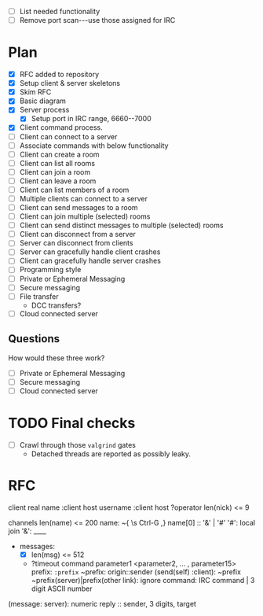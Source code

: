 - [ ] List needed functionality
- [ ] Remove port scan---use those assigned for IRC

# Plan

- [x] RFC added to repository
- [x] Setup client & server skeletons
- [x] Skim RFC
- [x] Basic diagram
- [x] Server process
	- [x] Setup port in IRC range, 6660--7000
- [x] Client command process.
- [ ] Client can connect to a server
- [ ] Associate commands with below functionality
- [ ] Client can create a room
- [ ] Client can list all rooms
- [ ] Client can join a room
- [ ] Client can leave a room
- [ ] Client can list members of a room
- [ ] Multiple clients can connect to a server
- [ ] Client can send messages to a room
- [ ] Client can join multiple (selected) rooms
- [ ] Client can send distinct messages to multiple (selected) rooms
- [ ] Client can disconnect from a server
- [ ] Server can disconnect from clients
- [ ] Server can gracefully handle client crashes
- [ ] Client can gracefully handle server crashes
- [ ] Programming style
- [ ] Private or Ephemeral Messaging
- [ ] Secure messaging
- [ ] File transfer
	- DCC transfers?
- [ ] Cloud connected server

## Questions

How would these three work?

- [ ] Private or Ephemeral Messaging
- [ ] Secure messaging
- [ ] Cloud connected server

# TODO Final checks

- [ ] Crawl through those `valgrind` gates
	- Detached threads are reported as possibly leaky.

# RFC

client
	real name :client host
	username :client host
	?operator
	len(nick) <= 9

channels
	len(name) <= 200
	name: ~{ \s Ctrl-G ,}
	name[0] :: '&' | '#'
		'#': local join
		'&': ____

- messages:
	- [x] len(msg) <= 512
	- ?timeout
<prefix> command parameter1 <parameter2, ... , parameter15>
	prefix:
		`:prefix`
		~prefix: origin::sender
		(send(self) :client): ~prefix
		~prefix(server)|prefix(other link): ignore
	command:
		IRC command | 3 digit ASCII number

(message: server): numeric reply :: sender, 3 digits, target

